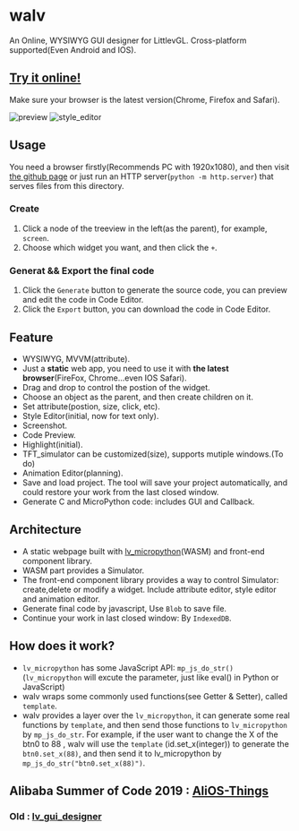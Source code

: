 # walv
An Online, WYSIWYG GUI designer for LittlevGL. Cross-platform supported(Even Android and IOS).
## [Try it online!](https://kaiakz.github.io/walv/index.html)
Make sure your browser is the latest version(Chrome, Firefox and Safari).

![preview](https://user-images.githubusercontent.com/51747223/75126997-84043300-56f7-11ea-8b54-3a5603cec9b7.gif)
![style_editor](https://user-images.githubusercontent.com/51747223/75605140-0e46ff80-5b1b-11ea-9260-f0c9ad87dc5a.gif)

## Usage
You need a browser firstly(Recommends PC with 1920x1080), and then visit [the github page](https://kaiakz.github.io/walv/index.html) or just run an HTTP server(`python -m http.server`) that serves files from this directory.
### Create
1. Click a node of the treeview in the left(as the parent), for example, `screen`.
2. Choose which widget you want, and then click the `+`.
### Generat && Export the final code
1. Click the `Generate` button to generate the source code, you can preview and edit the code in Code Editor.
2. Click the `Export` button, you can download the code in Code Editor.

## Feature
* WYSIWYG, MVVM(attribute).
* Just a **static** web app, you need to use it with **the latest browser**(FireFox, Chrome...even IOS Safari).
* Drag and drop to control the postion of the widget.
* Choose an object as the parent, and then create children on it.
* Set attribute(postion, size, click, etc).
* Style Editor(initial, now for text only).
* Screenshot.
* Code Preview.
* Highlight(initial).
* TFT_simulator can be customized(size), supports mutiple windows.(To do)
* Animation Editor(planning).
* Save and load project. The tool will save your project automatically, and could restore your work from the last closed window.
* Generate C and MicroPython code: includes GUI and Callback.

## Architecture
* A static webpage built with [lv_micropython](https://github.com/littlevgl/lv_micropython)(WASM) and front-end component library. 
* WASM part provides a Simulator.
* The front-end component library provides a way to control Simulator: create,delete or modify a widget. Include attribute editor, style editor and animation editor.
* Generate final code by javascript, Use `Blob` to save file.
* Continue your work in last closed window: By `IndexedDB`.

## How does it work?
* `lv_micropython` has some JavaScript API: `mp_js_do_str()`(`lv_micropython` will excute the parameter, just like eval() in Python or JavaScript)
* walv wraps some commonly used functions(see Getter & Setter), called `template`.
* walv provides a layer over the `lv_micropython`, it can generate some real functions by `template`, and then send those functions to `lv_micropython` by `mp_js_do_str`. For example, if the user want to change the X of the btn0 to 88 , walv will use the `template` (id.set_x(integer)) to generate the `btn0.set_x(88)`, and then send it to lv_micropython by `mp_js_do_str("btn0.set_x(88)")`.

## Alibaba Summer of Code 2019 : [AliOS-Things](https://github.com/alibaba/AliOS-Things/)
### Old : [lv_gui_designer](https://github.com/kaiakz/lv_gui_designer)
